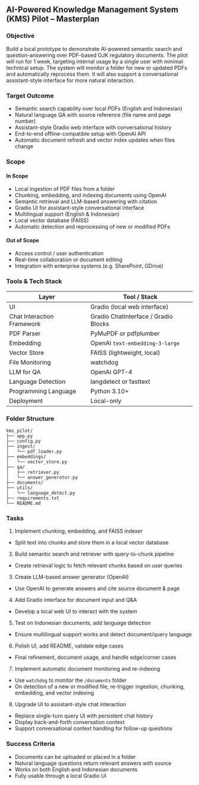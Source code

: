 ## AI-Powered Knowledge Management System (KMS) Pilot – Masterplan

### Objective
Build a local prototype to demonstrate AI-powered semantic search and question-answering over PDF-based OJK regulatory documents. The pilot will run for 1 week, targeting internal usage by a single user with minimal technical setup. The system will monitor a folder for new or updated PDFs and automatically reprocess them. It will also support a conversational assistant-style interface for more natural interaction.

### Target Outcome
- Semantic search capability over local PDFs (English and Indonesian)
- Natural language QA with source reference (file name and page number)
- Assistant-style Gradio web interface with conversational history
- End-to-end offline-compatible setup with OpenAI API
- Automatic document refresh and vector index updates when files change

### Scope

#### In Scope
- Local ingestion of PDF files from a folder
- Chunking, embedding, and indexing documents using OpenAI
- Semantic retrieval and LLM-based answering with citation
- Gradio UI for assistant-style conversational interface
- Multilingual support (English & Indonesian)
- Local vector database (FAISS)
- Automatic detection and reprocessing of new or modified PDFs

#### Out of Scope
- Access control / user authentication
- Real-time collaboration or document editing
- Integration with enterprise systems (e.g. SharePoint, GDrive)

### Tools & Tech Stack

| Layer                     | Tool / Stack                                |
|---------------------------|---------------------------------------------|
| UI                        | Gradio (local web interface)                |
| Chat Interaction Framework| Gradio ChatInterface / Gradio Blocks        |
| PDF Parser                | PyMuPDF or pdfplumber                       |
| Embedding                 | OpenAI `text-embedding-3-large`             |
| Vector Store              | FAISS (lightweight, local)                  |
| File Monitoring           | watchdog                                    |
| LLM for QA                | OpenAI GPT-4                                |
| Language Detection        | langdetect or fasttext                      |
| Programming Language      | Python 3.10+                                |
| Deployment                | Local-only                                  |

### Folder Structure

```
kms_pilot/
├── app.py
├── config.py
├── ingest/
│   └── pdf_loader.py
├── embeddings/
│   └── vector_store.py
├── qa/
│   ├── retriever.py
│   └── answer_generator.py
├── documents/
├── utils/
│   └── language_detect.py
├── requirements.txt
└── README.md
```

### Tasks

1. Implement chunking, embedding, and FAISS indexer  
  - Split text into chunks and store them in a local vector database

2. Build semantic search and retriever with query-to-chunk pipeline  
  - Create retrieval logic to fetch relevant chunks based on user queries

3. Create LLM-based answer generator (OpenAI)  
  - Use OpenAI to generate answers and cite source document & page

4. Add Gradio interface for document input and Q&A  
  - Develop a local web UI to interact with the system

5. Test on Indonesian documents, add language detection  
  - Ensure multilingual support works and detect document/query language

6. Polish UI, add README, validate edge cases  
  - Final refinement, document usage, and handle edge/corner cases

7. Implement automatic document monitoring and re-indexing  
  - Use `watchdog` to monitor the `/documents` folder  
  - On detection of a new or modified file, re-trigger ingestion, chunking, embedding, and vector indexing  

8. Upgrade UI to assistant-style chat interaction  
  - Replace single-turn query UI with persistent chat history  
  - Display back-and-forth conversation context  
  - Support conversational context handling for follow-up questions

### Success Criteria

- Documents can be uploaded or placed in a folder
- Natural language questions return relevant answers with source
- Works on both English and Indonesian documents
- Fully usable through a local Gradio UI